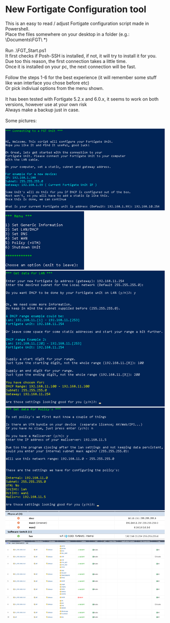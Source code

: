 # New Fortigate Configuration tool

This is an easy to read / adjust Fortigate configuration script made in Powershell.
<br/>Place the files somewhere on your desktop in a folder (e.g.: \Documents\FGT\ *)
<br/>
<br/>Run .\FGT_Start.ps1 
<br/>
It first checks if Posh-SSH is installed, if not, it will try to install it for you. 
Due too this reason, the first connection takes a little time. <br/>Once it is installed on your pc, the next connection will be fast.  
<br/>
Follow the steps 1-6 for the best experience (it will remember some stuff like wan interface you chose before etc)<br/>
Or pick indiviual options from the menu shown. <br/>
<br/>
It has been tested with Fortigate 5.2.x and 6.0.x, it seems to work on both versions, however use at your own risk 
<br/> Always make a backup just in case.<br/>
<br/>
Some pictures:
<br/><br/>
![Alt text](/Pictures/FGT_Connect.png?raw=true "Optional Title") <br/>
![Alt text](/Pictures/FGT_Menu_options.png?raw=true "Optional Title") <br/>
![Alt text](/Pictures/FGT_Lan.png?raw=true "Optional Title") <br/>
![Alt text](/Pictures/FGT_Policy.png?raw=true "Optional Title") <br/>
![Alt text](/Pictures/FGT_Gui_Int.png?raw=true "Optional Title") <br/>
![Alt text](/Pictures/FGT_Gui_Policy.png?raw=true "Optional Title") <br/>
